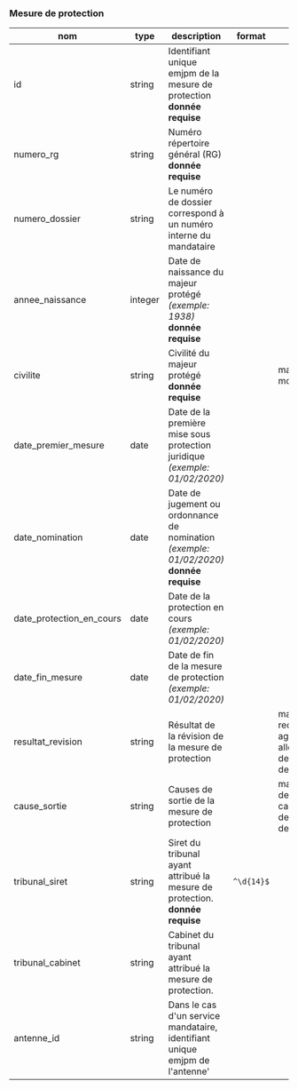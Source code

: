 ### Mesure de protection

|nom|type|description|format|enum|
|-|-|-|-|-|
|id|string|Identifiant unique emjpm de la mesure de protection<br>**donnée requise**|||
|numero_rg|string|Numéro répertoire général (RG)<br>**donnée requise**|||
|numero_dossier|string| Le numéro de dossier correspond à un numéro interne du mandataire|||
|annee_naissance|integer|Date de naissance du majeur protégé *(exemple: 1938)*<br>**donnée requise**|||
|civilite|string|Civilité du majeur protégé<br>**donnée requise**||madame<br>monsieur|
|date_premier_mesure|date|Date de la première mise sous protection juridique *(exemple: 01/02/2020)*|||
|date_nomination|date|Date de jugement ou ordonnance de nomination *(exemple: 01/02/2020)*<br>**donnée requise**|||
|date_protection_en_cours|date|Date de la protection en cours *(exemple: 01/02/2020)*|||
|date_fin_mesure|date|Date de fin de la mesure de protection *(exemple: 01/02/2020)*|||
|resultat_revision|string|Résultat de la révision de la mesure de protection||mainlevee<br>reconduction<br>aggravation<br>allegement<br>dessaisissement_famille<br>dessaisissement_autre_mjpm|
|cause_sortie|string|Causes de sortie de la mesure de protection||mainlevee<br>deces<br>caducite<br>dessaisissement_famille<br>dessaisissement_autre_mjpm|
|tribunal_siret|string|Siret du tribunal ayant attribué la mesure de protection.<br>**donnée requise**|`^\d{14}$`||
|tribunal_cabinet|string|Cabinet du tribunal ayant attribué la mesure de protection.|||
|antenne_id|string|Dans le cas d'un service mandataire, identifiant unique emjpm de l'antenne'|||
